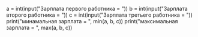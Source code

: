 a = int(input("Зарплата первого работника = "))
b = int(input("Зарплата второго работника = "))
c = int(input("Зарплата третьего работника = "))
print("минамальная зарплата = ", min(a, b, c))
print("максимальная зарплата = ", max(a, b, c))
